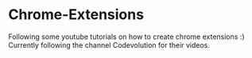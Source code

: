 # Chrome-Extensions
Following some youtube tutorials on how to create chrome extensions :) Currently following the channel Codevolution for their videos.
